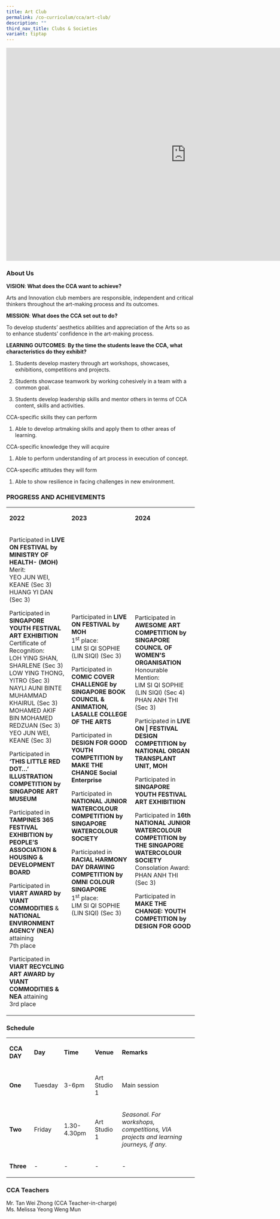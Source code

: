 ```yaml
---
title: Art Club
permalink: /co-curriculum/cca/art-club/
description: ""
third_nav_title: Clubs & Societies
variant: tiptap
---
```

<div class="iframe-wrapper">
<iframe height="569" width="960" allowfullscreen="true" frameborder="0" src="https://docs.google.com/presentation/d/1uui4MQcbNJdEcVHRO5ex65zQwdmNWyoq-aJqizyJF24/embed?start=true&amp;loop=true&amp;delayms=3000"></iframe>
</div>
<h3>About Us&nbsp;&nbsp;</h3>
<p><strong>VISION</strong>:<strong> What does the CCA want to achieve?&nbsp;</strong>
</p>
<p>Arts and Innovation club members are responsible, independent and critical
thinkers throughout the art-making process and its outcomes.</p>
<p><strong>MISSION</strong>: <strong>What does the CCA set out to do?</strong>
</p>
<p>To develop students’ aesthetics abilities and appreciation of the Arts
so as to enhance students’ confidence in the art-making process.</p>
<p><strong>LEARNING OUTCOMES</strong>:<strong> By the time the students leave the CCA, what characteristics do they exhibit?</strong>
</p>
<ol data-tight="true" class="tight">
<li>
<p>Students develop mastery through art workshops, showcases, exhibitions,
competitions and projects.</p>
</li>
<li>
<p>Students showcase teamwork by working cohesively in a team with a common
goal.</p>
</li>
<li>
<p>Students develop leadership skills and mentor others in terms of CCA content,
skills and activities.</p>
</li>
</ol>
<p>CCA-specific skills they can perform</p>
<ol data-tight="true" class="tight">
<li>
<p>Able to develop artmaking skills and apply them to other areas of learning.</p>
</li>
</ol>
<p>CCA-specific knowledge they will acquire</p>
<ol data-tight="true" class="tight">
<li>
<p>Able to perform understanding of art process in execution of concept.</p>
</li>
</ol>
<p>CCA-specific attitudes they will form</p>
<ol data-tight="true" class="tight">
<li>
<p>Able to show resilience in facing challenges in new environment.</p>
</li>
</ol>
<h3>PROGRESS AND ACHIEVEMENTS</h3>
<table style="minWidth: 75px">
<colgroup>
<col>
<col>
<col>
</colgroup>
<tbody>
<tr>
<td rowspan="1" colspan="1">
<p><strong>2022</strong>
</p>
</td>
<td rowspan="1" colspan="1">
<p><strong>2023</strong>
</p>
</td>
<td rowspan="1" colspan="1">
<p><strong>2024</strong>
</p>
</td>
</tr>
<tr>
<td rowspan="1" colspan="1">
<p>Participated in <strong>LIVE ON FESTIVAL by MINISTRY OF HEALTH- (MOH)</strong>
<br>Merit:
<br>YEO JUN WEI, KEANE (Sec 3)
<br>HUANG YI DAN (Sec 3)&nbsp;</p>
<p>Participated in&nbsp; <strong>SINGAPORE YOUTH FESTIVAL ART EXHIBITION</strong>
<br>Certificate of Recognition:
<br>LOH YING SHAN, SHARLENE (Sec 3)
<br>LOW YING THONG, YITRO (Sec 3)
<br>NAYLI AUNI BINTE MUHAMMAD KHAIRUL (Sec 3)
<br>MOHAMED AKIF BIN MOHAMED REDZUAN (Sec 3)
<br>YEO JUN WEI, KEANE (Sec 3)</p>
<p>Participated in <strong>‘THIS LITTLE RED DOT…’ ILLUSTRATION COMPETITION by SINGAPORE ART MUSEUM</strong>
</p>
<p>Participated in <strong>TAMPINES 365 FESTIVAL EXHIBITION by PEOPLE’S ASSOCIATION &amp; HOUSING &amp; DEVELOPMENT BOARD</strong>
</p>
<p>Participated in <strong>VIART AWARD by VIANT COMMODITIES</strong> &amp; <strong>NATIONAL ENVIRONMENT AGENCY (NEA) </strong>attaining
<br>7th place</p>
<p>Participated in <strong>VIART RECYCLING ART AWARD by VIANT COMMODITIES &amp; NEA </strong>attaining
<br>3rd place</p>
</td>
<td rowspan="1" colspan="1">
<p>Participated in <strong>LIVE ON FESTIVAL by MOH</strong>
<br>1<sup>st</sup> place:
<br>LIM SI QI SOPHIE (LIN SIQI) (Sec 3)&nbsp;</p>
<p>Participated in <strong>COMIC COVER CHALLENGE by SINGAPORE BOOK COUNCIL &amp; ANIMATION, LASALLE COLLEGE OF THE ARTS</strong>
</p>
<p>Participated in <strong>DESIGN FOR GOOD YOUTH COMPETITION by MAKE THE CHANGE Social Enterprise</strong>
</p>
<p>Participated in&nbsp; <strong>NATIONAL JUNIOR WATERCOLOUR COMPETITION by SINGAPORE WATERCOLOUR SOCIETY</strong>
</p>
<p>Participated in <strong>RACIAL HARMONY DAY DRAWING COMPETITION by OMNI COLOUR SINGAPORE</strong>
<br>1<sup>st</sup> place:
<br>LIM SI QI SOPHIE (LIN SIQI) (Sec 3)</p>
<p><strong>&nbsp;</strong>
</p>
</td>
<td rowspan="1" colspan="1">
<p>Participated in <strong>AWESOME ART COMPETITION by SINGAPORE COUNCIL OF WOMEN'S ORGANISATION<br></strong>Honourable
Mention:<strong><br></strong>LIM SI QI SOPHIE (LIN SIQI) (Sec 4)
<br>PHAN ANH THI (Sec 3)</p>
<p>Participated in <strong>LIVE ON | FESTIVAL DESIGN COMPETITION by NATIONAL ORGAN TRANSPLANT UNIT, MOH</strong>
</p>
<p>Participated in <strong>SINGAPORE YOUTH FESTIVAL ART EXHIBITIION</strong>
</p>
<p>Participated in <strong>16th NATIONAL JUNIOR WATERCOLOUR COMPETITION by THE SINGAPORE WATERCOLOUR SOCIETY</strong>
<br>Consolation Award: PHAN ANH THI (Sec 3)</p>
<p>Participated in <strong>MAKE THE CHANGE: YOUTH COMPETITION by DESIGN FOR GOOD</strong>
</p>
</td>
</tr>
</tbody>
</table>
<h3>Schedule</h3>
<table style="minWidth: 125px">
<colgroup>
<col>
<col>
<col>
<col>
<col>
</colgroup>
<tbody>
<tr>
<td rowspan="1" colspan="1">
<p><strong>CCA DAY</strong>
</p>
</td>
<td rowspan="1" colspan="1">
<p><strong>Day</strong>
</p>
</td>
<td rowspan="1" colspan="1">
<p><strong>Time</strong>
</p>
</td>
<td rowspan="1" colspan="1">
<p><strong>Venue</strong>
</p>
</td>
<td rowspan="1" colspan="1">
<p><strong>Remarks</strong>
</p>
</td>
</tr>
<tr>
<td rowspan="1" colspan="1">
<p><strong>One</strong>
</p>
</td>
<td rowspan="1" colspan="1">
<p>Tuesday</p>
</td>
<td rowspan="1" colspan="1">
<p>3-6pm</p>
</td>
<td rowspan="1" colspan="1">
<p>Art Studio 1</p>
</td>
<td rowspan="1" colspan="1">
<p>Main session</p>
</td>
</tr>
<tr>
<td rowspan="1" colspan="1">
<p><strong>Two</strong>
</p>
</td>
<td rowspan="1" colspan="1">
<p>Friday</p>
</td>
<td rowspan="1" colspan="1">
<p>1.30-4.30pm</p>
</td>
<td rowspan="1" colspan="1">
<p>Art Studio 1</p>
</td>
<td rowspan="1" colspan="1">
<p><em>Seasonal. For workshops, competitions, VIA projects and learning journeys, if any.</em>
</p>
</td>
</tr>
<tr>
<td rowspan="1" colspan="1">
<p><strong>Three</strong>
</p>
</td>
<td rowspan="1" colspan="1">
<p>-</p>
</td>
<td rowspan="1" colspan="1">
<p>-</p>
</td>
<td rowspan="1" colspan="1">
<p>-</p>
</td>
<td rowspan="1" colspan="1">
<p>-</p>
</td>
</tr>
</tbody>
</table>
<h3>CCA Teachers</h3>
<p>Mr. Tan Wei Zhong (CCA Teacher-in-charge)
<br>Ms. Melissa Yeong Weng Mun</p>